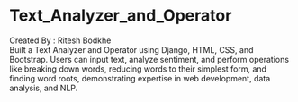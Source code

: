 # Text_Analyzer_and_Operator
Created By : Ritesh Bodkhe
<br>
Built a Text Analyzer and Operator using Django, HTML, CSS, and Bootstrap. 
Users can input text, analyze sentiment, and perform operations like breaking down words, reducing words 
to their simplest form, and finding word roots, demonstrating expertise in web development, data analysis, 
and NLP.